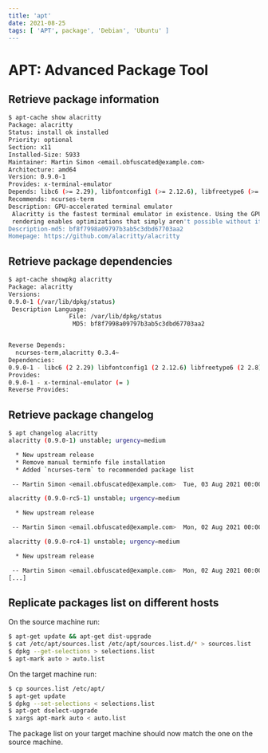 ```yaml
---
title: 'apt'
date: 2021-08-25
tags: [ 'APT', package', 'Debian', 'Ubuntu' ]
---
```


# APT: Advanced Package Tool

## Retrieve package information

```bash
$ apt-cache show alacritty
Package: alacritty
Status: install ok installed
Priority: optional
Section: x11
Installed-Size: 5933
Maintainer: Martin Simon <email.obfuscated@example.com>
Architecture: amd64
Version: 0.9.0-1
Provides: x-terminal-emulator
Depends: libc6 (>= 2.29), libfontconfig1 (>= 2.12.6), libfreetype6 (>= 2.8), libgcc-s1 (>= 4.2), libxcb1 (>= 1.6)
Recommends: ncurses-term
Description: GPU-accelerated terminal emulator
 Alacritty is the fastest terminal emulator in existence. Using the GPU for
 rendering enables optimizations that simply aren't possible without it.
Description-md5: bf8f7998a09797b3ab5c3dbd67703aa2
Homepage: https://github.com/alacritty/alacritty
```

## Retrieve package dependencies

```bash
$ apt-cache showpkg alacritty
Package: alacritty
Versions:
0.9.0-1 (/var/lib/dpkg/status)
 Description Language:
                 File: /var/lib/dpkg/status
                  MD5: bf8f7998a09797b3ab5c3dbd67703aa2


Reverse Depends:
  ncurses-term,alacritty 0.3.4~
Dependencies:
0.9.0-1 - libc6 (2 2.29) libfontconfig1 (2 2.12.6) libfreetype6 (2 2.8) libgcc-s1 (2 4.2) libxcb1 (2 1.6) ncurses-term (0 (null))
Provides:
0.9.0-1 - x-terminal-emulator (= )
Reverse Provides:
```

## Retrieve package changelog

```bash
$ apt changelog alacritty
alacritty (0.9.0-1) unstable; urgency=medium

  * New upstream release
  * Remove manual terminfo file installation
  * Added `ncurses-term` to recommended package list

 -- Martin Simon <email.obfuscated@example.com>  Tue, 03 Aug 2021 00:00:00 +0000

alacritty (0.9.0-rc5-1) unstable; urgency=medium

  * New upstream release

 -- Martin Simon <email.obfuscated@example.com>  Mon, 02 Aug 2021 00:00:00 +0000

alacritty (0.9.0-rc4-1) unstable; urgency=medium

  * New upstream release

 -- Martin Simon <email.obfuscated@example.com>  Mon, 02 Aug 2021 00:00:00 +0000
[...]
```

## Replicate packages list on different hosts

On the source machine run:

```bash
$ apt-get update && apt-get dist-upgrade
$ cat /etc/apt/sources.list /etc/apt/sources.list.d/* > sources.list
$ dpkg --get-selections > selections.list
$ apt-mark auto > auto.list
```

On the target machine run:

```bash
$ cp sources.list /etc/apt/
$ apt-get update
$ dpkg --set-selections < selections.list
$ apt-get dselect-upgrade
$ xargs apt-mark auto < auto.list
```

The package list on your target machine should now match the one on the source
machine.
